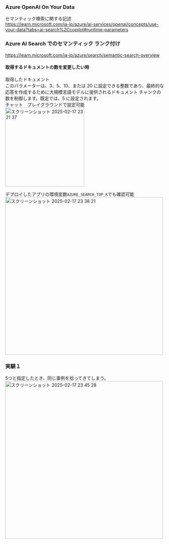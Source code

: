 ### Azure OpenAI On Your Data
セマンティック検索に関する記述<br>
https://learn.microsoft.com/ja-jp/azure/ai-services/openai/concepts/use-your-data?tabs=ai-search%2Ccopilot#runtime-parameters

### Azure AI Search でのセマンティック ランク付け
https://learn.microsoft.com/ja-jp/azure/search/semantic-search-overview<br>
#### 取得するドキュメントの数を変更したい時

取得したドキュメント<br>
このパラメーターは、3、5、10、または 20 に設定できる整数であり、最終的な応答を作成するために大規模言語モデルに提供されるドキュメント チャンクの数を制御します。既定では、5 に設定されます。<br>
チャット　プレイグラウンドで設定可能<br>
<img width="250" alt="スクリーンショット 2025-02-17 23 21 37" src="https://github.com/user-attachments/assets/dcb05f3f-c667-4a3c-8dc9-3754fc5fb9ee" />

デプロイしたアプリの環境変数`AZURE_SEARCH_TOP_K`でも確認可能<br>
<img width="500" alt="スクリーンショット 2025-02-17 23 38 21" src="https://github.com/user-attachments/assets/60880606-b48c-4e27-9ede-352bf7b60839" />


### 実験１
5つと指定したとき、同じ事例を拾ってきてしまう。<br>
<img width="500" alt="スクリーンショット 2025-02-17 23 45 28" src="https://github.com/user-attachments/assets/f6117107-d0f8-463d-9f49-c4184fa2bb5d" />


